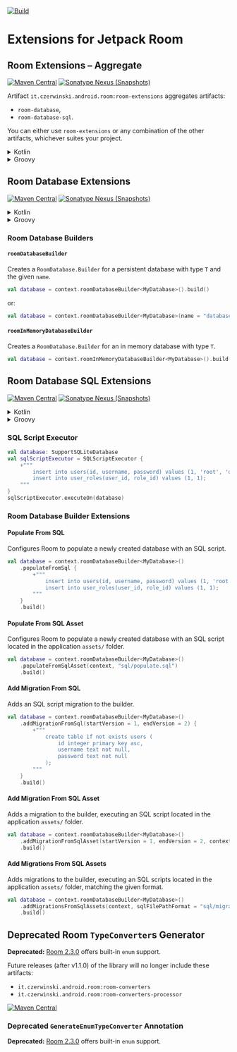 [![Build](https://github.com/sczerwinski/android-room/workflows/Build/badge.svg)][ci-build]

# Extensions for Jetpack Room

## Room Extensions – Aggregate

[![Maven Central](https://img.shields.io/maven-central/v/it.czerwinski.android.room/room-extensions)][room-extensions-release]
[![Sonatype Nexus (Snapshots)](https://img.shields.io/nexus/s/it.czerwinski.android.room/room-extensions?server=https%3A%2F%2Foss.sonatype.org)][room-extensions-snapshot]

Artifact `it.czerwinski.android.room:room-extensions` aggregates artifacts:
- `room-database`,
- `room-database-sql`.

You can either use `room-extensions` or any combination of the other artifacts, whichever suites your project.

<details>
  <summary>Kotlin</summary>

  ```kotlin
  dependencies {
      implementation("androidx.room:room-runtime:2.3.0")
      implementation("it.czerwinski.android.room:room-extensions:[VERSION]")
  }
  ```
</details>

<details>
  <summary>Groovy</summary>

  ```groovy
  dependencies {
      implementation 'androidx.room:room-runtime:2.3.0'
      implementation 'it.czerwinski.android.room:room-extensions:[VERSION]'
  }
  ```
</details>

## Room Database Extensions

[![Maven Central](https://img.shields.io/maven-central/v/it.czerwinski.android.room/room-database)][room-database-release]
[![Sonatype Nexus (Snapshots)](https://img.shields.io/nexus/s/it.czerwinski.android.room/room-database?server=https%3A%2F%2Foss.sonatype.org)][room-database-snapshot]

<details>
  <summary>Kotlin</summary>

  ```kotlin
  dependencies {
      implementation("androidx.room:room-runtime:2.3.0")
      implementation("it.czerwinski.android.room:room-database:[VERSION]")
  }
  ```
</details>

<details>
  <summary>Groovy</summary>

  ```groovy
  dependencies {
      implementation 'androidx.room:room-runtime:2.3.0'
      implementation 'it.czerwinski.android.room:room-database:[VERSION]'
  }
  ```
</details>

### Room Database Builders

#### `roomDatabaseBuilder`
Creates a `RoomDatabase.Builder` for a persistent database with type `T` and the given `name`.

```kotlin
val database = context.roomDatabaseBuilder<MyDatabase>().build()
```
or:
```kotlin
val database = context.roomDatabaseBuilder<MyDatabase>(name = "database").build()
```

#### `roomInMemoryDatabaseBuilder`
Creates a `RoomDatabase.Builder` for an in memory database with type `T`.

```kotlin
val database = context.roomInMemoryDatabaseBuilder<MyDatabase>().build()
```

## Room Database SQL Extensions

[![Maven Central](https://img.shields.io/maven-central/v/it.czerwinski.android.room/room-database-sql)][room-database-sql-release]
[![Sonatype Nexus (Snapshots)](https://img.shields.io/nexus/s/it.czerwinski.android.room/room-database-sql?server=https%3A%2F%2Foss.sonatype.org)][room-database-sql-snapshot]

<details>
  <summary>Kotlin</summary>

  ```kotlin
  dependencies {
      implementation("androidx.room:room-runtime:2.3.0")
      implementation("it.czerwinski.android.room:room-database-sql:[VERSION]")
  }
  ```
</details>

<details>
  <summary>Groovy</summary>

  ```groovy
  dependencies {
      implementation 'androidx.room:room-runtime:2.3.0'
      implementation 'it.czerwinski.android.room:room-database-sql:[VERSION]'
  }
  ```
</details>

### SQL Script Executor

```kotlin
val database: SupportSQLiteDatabase
val sqlScriptExecutor = SQLScriptExecutor {
    +"""
        insert into users(id, username, password) values (1, 'root', 'qwerty');
        insert into user_roles(user_id, role_id) values (1, 1);
    """
}
sqlScriptExecutor.executeOn(database)
```

### Room Database Builder Extensions

#### Populate From SQL
Configures Room to populate a newly created database with an SQL script.

```kotlin
val database = context.roomDatabaseBuilder<MyDatabase>()
    .populateFromSql {
        +"""
            insert into users(id, username, password) values (1, 'root', 'qwerty');
            insert into user_roles(user_id, role_id) values (1, 1);
        """
    }
    .build()
```

#### Populate From SQL Asset
Configures Room to populate a newly created database with an SQL script located in the application `assets/` folder.

```kotlin
val database = context.roomDatabaseBuilder<MyDatabase>()
    .populateFromSqlAsset(context, "sql/populate.sql")
    .build()
```

#### Add Migration From SQL
Adds an SQL script migration to the builder.

```kotlin
val database = context.roomDatabaseBuilder<MyDatabase>()
    .addMigrationFromSql(startVersion = 1, endVersion = 2) {
        +"""
            create table if not exists users (
                id integer primary key asc,
                username text not null,
                password text not null
            );
        """
    }
    .build()
```

#### Add Migration From SQL Asset
Adds a migration to the builder, executing an SQL script located in the application `assets/` folder.

```kotlin
val database = context.roomDatabaseBuilder<MyDatabase>()
    .addMigrationFromSqlAsset(startVersion = 1, endVersion = 2, context, "sql/migrate_1_2.sql")
    .build()
```

#### Add Migrations From SQL Assets
Adds migrations to the builder, executing an SQL scripts located in the application `assets/` folder,
matching the given format.

```kotlin
val database = context.roomDatabaseBuilder<MyDatabase>()
    .addMigrationsFromSqlAssets(context, sqlFilePathFormat = "sql/migrate_{}_{}.sql")
    .build()
```

## Deprecated Room `TypeConverter`s Generator

**Deprecated:** [Room 2.3.0][room:2.3.0] offers built-in `enum` support.

Future releases (after v1.1.0) of the library will no longer include these artifacts:
* `it.czerwinski.android.room:room-converters`
* `it.czerwinski.android.room:room-converters-processor`

[![Maven Central](https://img.shields.io/maven-central/v/it.czerwinski.android.room/room-converters)][room-converters-release]

### Deprecated `GenerateEnumTypeConverter` Annotation

**Deprecated:** [Room 2.3.0][room:2.3.0] offers built-in `enum` support.


[ci-build]: https://github.com/sczerwinski/android-room/actions?query=workflow%3ABuild
[room-extensions-release]: https://repo1.maven.org/maven2/it/czerwinski/android/room/room-extensions/
[room-extensions-snapshot]: https://oss.sonatype.org/content/repositories/snapshots/it/czerwinski/android/room/room-extensions/
[room-database-release]: https://repo1.maven.org/maven2/it/czerwinski/android/room/room-database/
[room-database-snapshot]: https://oss.sonatype.org/content/repositories/snapshots/it/czerwinski/android/room/room-database/
[room-database-sql-release]: https://repo1.maven.org/maven2/it/czerwinski/android/room/room-database-sql/
[room-database-sql-snapshot]: https://oss.sonatype.org/content/repositories/snapshots/it/czerwinski/android/room/room-database-sql/
[room-converters-release]: https://repo1.maven.org/maven2/it/czerwinski/android/room/room-converters/

[room:2.3.0]: https://developer.android.com/jetpack/androidx/releases/room#2.3.0
